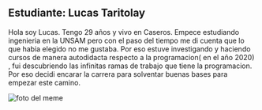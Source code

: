 
## Estudiante: Lucas Taritolay
Hola soy Lucas. Tengo 29 años y vivo en Caseros.
Empece estudiando ingenieria en la UNSAM pero con el paso del tiempo me di cuenta que lo que habia elegido no me gustaba.
Por eso estuve investigando y haciendo cursos de manera autodidacta respecto a la programacion( en el año 2020) , fui descubriendo las infinitas ramas de trabajo que tiene la programacion. Por eso decidi encarar la carrera para solventar buenas bases para empezar este camino.


![foto del meme](https://i.pinimg.com/originals/51/0b/27/510b279920e8d52040028245bbf980d4.jpg)
